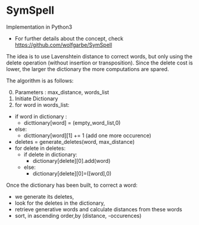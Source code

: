 # SymSpell
Implementation in Python3
<br>
* For further details about the concept, check https://github.com/wolfgarbe/SymSpell

The idea is to use Lavenshtein distance to correct words, but only using the delete operation (without insertion or transposition). Since the delete cost is lower, the larger the dictionary the more computations are spared.

The algorithm is as follows:

0. Parameters : max_distance, words_list
1. Initiate Dictionary
2. for word in words_list:
  - if word in dictionary :
    - dicttionary[word] = (empty_word_list,0)
  - else:
    - dicttionary[word][1] += 1  (add one more occurence)
 - deletes = generate_deletes(word, max_distance)
 - for delete in deletes:
   - if delete in dictionary:
     - dictionary[delete][0].add(word)
   - else:
     - dictionary[delete][0]=([word],0)
     
     
Once the dictionary has been built, to correct a word:
- we generate its deletes,
- look for the deletes in the dictionary, 
- retrieve generative words and calculate distances from these words
- sort, in ascending order,by (distance, -occurences)
